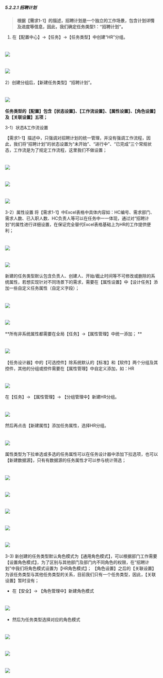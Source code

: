 ##### 5.2.2.1 招聘计划
> **根据【需求1-1】的描述，招聘计划是一个独立的工作场景，包含计划详情及进度等信息，因此，我们确定任务类型1：“招聘计划”。**


01) 在【配置中心】→【任务】→【任务类型】中创建“HR”分组。

# ![](/assets/5.2.2任务类型-新建HR分组.png)

# ![](/assets/5.2.2任务类型-新建HR分组2.png)



2）创建分组后，【新建任务类型】“招聘计划”。

# ![](/assets/5.2.2任务类型-新建任务类型招聘计划.png)



**任务类型的【配置】包含【状态设置】、【工作流设置】、【属性设置】、【角色设置】及【关联设置】五项；**



3-1）状态&工作流设置

【需求1-1】描述中，只强调对招聘计划的统一管理，并没有强调工作流程，因此，我们将“招聘计划”的状态设置为“未开始”、“进行中”、“已完成”三个常规状态，工作流是为了规定工作流程，这里我们不做设置；

# ![](/assets/5.2.2任务类型-任务类型配置.png)

# ![](/assets/5.2.2任务类型-状态设置1.png)

# ![](/assets/5.2.2任务类型-状态设置2.png)



3-2）属性设置
将【需求1-1】中Excel表格中具体内容如：HC编号、需求部门、需求人数、已入职人数、HC负责人等可以在任务中一一体现，通过对“招聘计划”的属性进行详细设置，在保证完全替代Excel表格基础上为HR的工作提供便利；

# ![](/assets/5.2.2需求表格.png)

# ![](/assets/5.2.2需求表格-对应任务属性.png)

新建的任务类型默认包含负责人、创建人、开始/截止时间等不可修改或删除的系统属性，若想实现针对不同场景下的需求，需要在【属性设置】中【设计任务】添加一些自定义任务属性（自定义字段）；

# ![](/assets/5.2.2需求表格-任务设计器.png)

# ![](/assets/任务设计器.png)

**所有非系统属性都需要在全局【任务】→【属性管理】中统一添加；
**
# ![](/assets/5.2.2属性设置-全局属性管理.png)

【任务设计器】中的【可选控件】除系统默认的【标准】和【软件】两个分组及其控件，其他的分组或控件需要在【属性管理】中自定义添加，如：HR

# ![](/assets/5.2.2属性设置-自定义属性控件HR.png)

在【任务】→ 【属性管理】→ 【分组管理中】新建HR分组。

# ![](/assets/5.2.2属性设置-新建属性分组HR.png)

然后再点击【新建属性】添加任务属性，选择HR分组。

# ![](/assets/5.2.2属性设置-新建任务属性选择HR分组.png)

属性类型为下拉单选或多选的任务属性可以在任务设计器中添加下拉选项，也可以【新建数据源】，只有有数据源的任务属性才可以参与统计筛选；

# ![](/assets/5.2.2属性设置-数据管理.png)

# ![](/assets/5.2.2属性设置-数据管理2.png)

# ![](/assets/5.2.2属性设置-数据配置2.png)

# ![](/assets/5.2.2属性设置-数据项设置.png)

# ![](/assets/5.2.2属性设置-数据项设置2.png)

3-3) 新创建的任务类型默认角色模式为【通用角色模式】，可以根据部门工作需要【设置角色模式】，为了区别与其他部门及部门内不同角色的权限，在“招聘计划”中我们将角色模式设置为【HR角色模式】；
【角色设置】之后的【关联设置】为该任务类型与其他任务类型的关系，目前我们只有一个任务类型，因此，【关联设置】暂时没有；

* 在【安全】→ 【角色管理中】新建角色模式

# ![](/assets/5.2.2角色模式-新建角色模式.png)

* 然后为任务类型选择对应的角色模式

# ![](/assets/5.2.2角色模式-新建角色模式2.png)

# ![](/assets/5.2.2角色模式-设置角色模式.png)

# ![](/assets/5.2.2角色模式-设置角色模式2.png)








